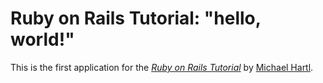 # Ruby on Rails Tutorial: "hello, world!" 

This is the first application for the 
[*Ruby on Rails Tutorial*](http://www.railstutorial.org/)
by [Michael Hartl](http://www.michaelhartl.com/). 
